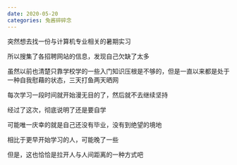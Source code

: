 ```yaml
---
date: 2020-05-20
categories: 兔酱碎碎念
---
```


突然想去找一份与计算机专业相关的暑期实习

所以搜集了各招聘网站的信息，发现自己欠缺了太多

虽然以前也清楚只靠学校学的一些入门知识压根是不够的，但是一直以来都是处于一种自我慰藉的状态，三天打鱼两天晒网

每次学习一段时间就开始漫无目的了，然后就不去继续坚持

经过了这次，彻底说明了还是要自学

可能唯一庆幸的就是自己还没有毕业，没有到绝望的境地

相比于更早开始学习的人，可能晚了一些

但是，这也恰恰是拉开人与人间距离的一种方式吧